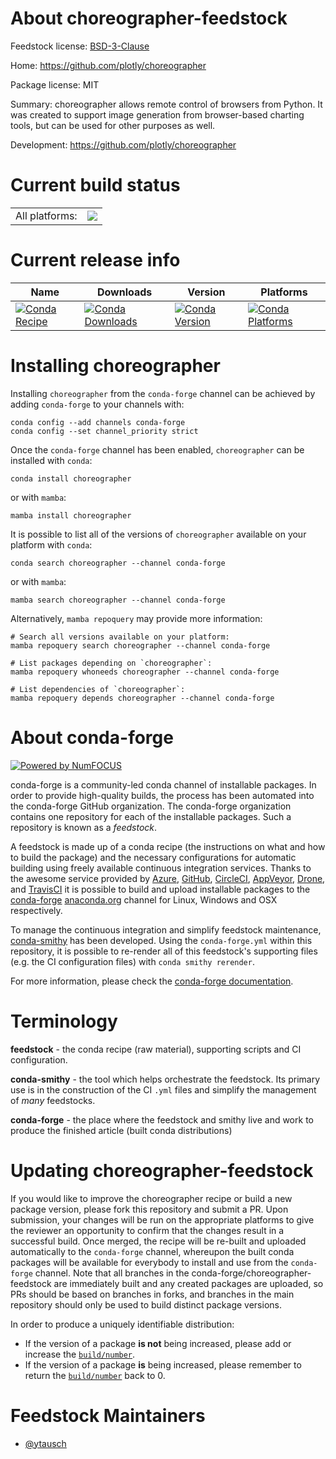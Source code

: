 About choreographer-feedstock
=============================

Feedstock license: [BSD-3-Clause](https://github.com/conda-forge/choreographer-feedstock/blob/main/LICENSE.txt)

Home: https://github.com/plotly/choreographer

Package license: MIT

Summary: choreographer allows remote control of browsers from Python.
It was created to support image generation from browser-based charting tools, but can be used for other purposes as well.

Development: https://github.com/plotly/choreographer

Current build status
====================


<table><tr><td>All platforms:</td>
    <td>
      <a href="https://dev.azure.com/conda-forge/feedstock-builds/_build/latest?definitionId=26133&branchName=main">
        <img src="https://dev.azure.com/conda-forge/feedstock-builds/_apis/build/status/choreographer-feedstock?branchName=main">
      </a>
    </td>
  </tr>
</table>

Current release info
====================

| Name | Downloads | Version | Platforms |
| --- | --- | --- | --- |
| [![Conda Recipe](https://img.shields.io/badge/recipe-choreographer-green.svg)](https://anaconda.org/conda-forge/choreographer) | [![Conda Downloads](https://img.shields.io/conda/dn/conda-forge/choreographer.svg)](https://anaconda.org/conda-forge/choreographer) | [![Conda Version](https://img.shields.io/conda/vn/conda-forge/choreographer.svg)](https://anaconda.org/conda-forge/choreographer) | [![Conda Platforms](https://img.shields.io/conda/pn/conda-forge/choreographer.svg)](https://anaconda.org/conda-forge/choreographer) |

Installing choreographer
========================

Installing `choreographer` from the `conda-forge` channel can be achieved by adding `conda-forge` to your channels with:

```
conda config --add channels conda-forge
conda config --set channel_priority strict
```

Once the `conda-forge` channel has been enabled, `choreographer` can be installed with `conda`:

```
conda install choreographer
```

or with `mamba`:

```
mamba install choreographer
```

It is possible to list all of the versions of `choreographer` available on your platform with `conda`:

```
conda search choreographer --channel conda-forge
```

or with `mamba`:

```
mamba search choreographer --channel conda-forge
```

Alternatively, `mamba repoquery` may provide more information:

```
# Search all versions available on your platform:
mamba repoquery search choreographer --channel conda-forge

# List packages depending on `choreographer`:
mamba repoquery whoneeds choreographer --channel conda-forge

# List dependencies of `choreographer`:
mamba repoquery depends choreographer --channel conda-forge
```


About conda-forge
=================

[![Powered by
NumFOCUS](https://img.shields.io/badge/powered%20by-NumFOCUS-orange.svg?style=flat&colorA=E1523D&colorB=007D8A)](https://numfocus.org)

conda-forge is a community-led conda channel of installable packages.
In order to provide high-quality builds, the process has been automated into the
conda-forge GitHub organization. The conda-forge organization contains one repository
for each of the installable packages. Such a repository is known as a *feedstock*.

A feedstock is made up of a conda recipe (the instructions on what and how to build
the package) and the necessary configurations for automatic building using freely
available continuous integration services. Thanks to the awesome service provided by
[Azure](https://azure.microsoft.com/en-us/services/devops/), [GitHub](https://github.com/),
[CircleCI](https://circleci.com/), [AppVeyor](https://www.appveyor.com/),
[Drone](https://cloud.drone.io/welcome), and [TravisCI](https://travis-ci.com/)
it is possible to build and upload installable packages to the
[conda-forge](https://anaconda.org/conda-forge) [anaconda.org](https://anaconda.org/)
channel for Linux, Windows and OSX respectively.

To manage the continuous integration and simplify feedstock maintenance,
[conda-smithy](https://github.com/conda-forge/conda-smithy) has been developed.
Using the ``conda-forge.yml`` within this repository, it is possible to re-render all of
this feedstock's supporting files (e.g. the CI configuration files) with ``conda smithy rerender``.

For more information, please check the [conda-forge documentation](https://conda-forge.org/docs/).

Terminology
===========

**feedstock** - the conda recipe (raw material), supporting scripts and CI configuration.

**conda-smithy** - the tool which helps orchestrate the feedstock.
                   Its primary use is in the construction of the CI ``.yml`` files
                   and simplify the management of *many* feedstocks.

**conda-forge** - the place where the feedstock and smithy live and work to
                  produce the finished article (built conda distributions)


Updating choreographer-feedstock
================================

If you would like to improve the choreographer recipe or build a new
package version, please fork this repository and submit a PR. Upon submission,
your changes will be run on the appropriate platforms to give the reviewer an
opportunity to confirm that the changes result in a successful build. Once
merged, the recipe will be re-built and uploaded automatically to the
`conda-forge` channel, whereupon the built conda packages will be available for
everybody to install and use from the `conda-forge` channel.
Note that all branches in the conda-forge/choreographer-feedstock are
immediately built and any created packages are uploaded, so PRs should be based
on branches in forks, and branches in the main repository should only be used to
build distinct package versions.

In order to produce a uniquely identifiable distribution:
 * If the version of a package **is not** being increased, please add or increase
   the [``build/number``](https://docs.conda.io/projects/conda-build/en/latest/resources/define-metadata.html#build-number-and-string).
 * If the version of a package **is** being increased, please remember to return
   the [``build/number``](https://docs.conda.io/projects/conda-build/en/latest/resources/define-metadata.html#build-number-and-string)
   back to 0.

Feedstock Maintainers
=====================

* [@ytausch](https://github.com/ytausch/)

